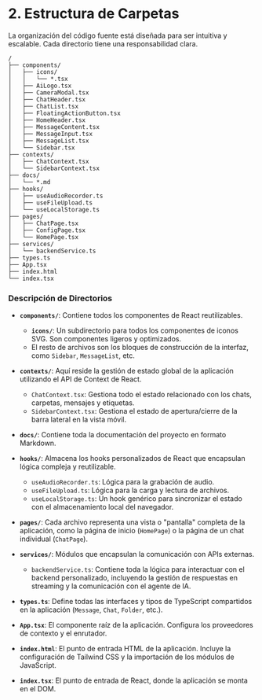 # 2. Estructura de Carpetas

La organización del código fuente está diseñada para ser intuitiva y escalable. Cada directorio tiene una responsabilidad clara.

```
/
├── components/
│   ├── icons/
│   │   └── *.tsx
│   ├── AiLogo.tsx
│   ├── CameraModal.tsx
│   ├── ChatHeader.tsx
│   ├── ChatList.tsx
│   ├── FloatingActionButton.tsx
│   ├── HomeHeader.tsx
│   ├── MessageContent.tsx
│   ├── MessageInput.tsx
│   ├── MessageList.tsx
│   └── Sidebar.tsx
├── contexts/
│   ├── ChatContext.tsx
│   └── SidebarContext.tsx
├── docs/
│   └── *.md
├── hooks/
│   ├── useAudioRecorder.ts
│   ├── useFileUpload.ts
│   └── useLocalStorage.ts
├── pages/
│   ├── ChatPage.tsx
│   ├── ConfigPage.tsx
│   └── HomePage.tsx
├── services/
│   └── backendService.ts
├── types.ts
├── App.tsx
├── index.html
└── index.tsx
```

### Descripción de Directorios

-   **`components/`**: Contiene todos los componentes de React reutilizables.
    -   **`icons/`**: Un subdirectorio para todos los componentes de iconos SVG. Son componentes ligeros y optimizados.
    -   El resto de archivos son los bloques de construcción de la interfaz, como `Sidebar`, `MessageList`, etc.

-   **`contexts/`**: Aquí reside la gestión de estado global de la aplicación utilizando el API de Context de React.
    -   `ChatContext.tsx`: Gestiona todo el estado relacionado con los chats, carpetas, mensajes y etiquetas.
    -   `SidebarContext.tsx`: Gestiona el estado de apertura/cierre de la barra lateral en la vista móvil.

-   **`docs/`**: Contiene toda la documentación del proyecto en formato Markdown.

-   **`hooks/`**: Almacena los hooks personalizados de React que encapsulan lógica compleja y reutilizable.
    -   `useAudioRecorder.ts`: Lógica para la grabación de audio.
    -   `useFileUpload.ts`: Lógica para la carga y lectura de archivos.
    -   `useLocalStorage.ts`: Un hook genérico para sincronizar el estado con el almacenamiento local del navegador.

-   **`pages/`**: Cada archivo representa una vista o "pantalla" completa de la aplicación, como la página de inicio (`HomePage`) o la página de un chat individual (`ChatPage`).

-   **`services/`**: Módulos que encapsulan la comunicación con APIs externas.
    -   `backendService.ts`: Contiene toda la lógica para interactuar con el backend personalizado, incluyendo la gestión de respuestas en streaming y la comunicación con el agente de IA.

-   **`types.ts`**: Define todas las interfaces y tipos de TypeScript compartidos en la aplicación (`Message`, `Chat`, `Folder`, etc.).

-   **`App.tsx`**: El componente raíz de la aplicación. Configura los proveedores de contexto y el enrutador.

-   **`index.html`**: El punto de entrada HTML de la aplicación. Incluye la configuración de Tailwind CSS y la importación de los módulos de JavaScript.

-   **`index.tsx`**: El punto de entrada de React, donde la aplicación se monta en el DOM.
